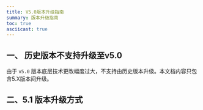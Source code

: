 ```yaml
---
title: V5.0版本升级指南
summary: 版本升级指南
toc: true
asciicast: true
---
```


## 一、 历史版本不支持升级至v5.0

由于 `v5.0` 版本底层技术更改幅度过大，不支持由历史版本升级。本文档内容只包含5.X版本间升级。

## 二、5.1 版本升级方式
